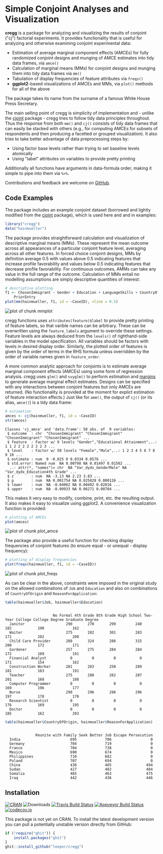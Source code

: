 # Simple Conjoint Analyses and Visualization

**cregg** is a package for analyzing and visualizing the results of conjoint ("cj") factorial experiments. It provides functionality that is useful for analyzing and otherwise examining conjoint experimental data:

 - Estimation of average marginal component effects (AMCEs) for fully randomized conjoint designs and munging of AMCE estimates into tidy data frames, via `amce()`
 - Calculation of marginal means (MMs) for conjoint designs and munging them into tidy data frames via `mm()`
 - Tabulation of display frequencies of feature attributes via `freqs()`
 - **ggplot2**-based visualizations of AMCEs and MMs, via `plot()` methods for all of the above

The package takes its name from the surname of a famous White House Press Secretary.

The main selling point of cregg is simplicity of implementation and - unlike the [cjoint](https://cran.r-project.org/package=cjoint) package - cregg tries to follow tidy data principles throughout. Thus the response from both `mm()` and `cj()` consists of tidy data frames that can easily be stacked with others (e.g., for computing AMCEs for subsets of respondents and then producing a facetted or grouped visualization). It also tries to take better advantage of data preprocessing steps by:

 - Using factor base levels rather than trying to set baseline levels atomically
 - Using "label" attributes on variables to provide pretty printing

Additionally all functions have arguments in data-formula order, making it simple to pipe into them via `%>%`.

Contributions and feedback are welcome on [GitHub](https://github.com/leeper/cregg/issues).

## Code Examples




The package includes an example conjoint dataset (borrowed and lightly modified from the [cjoint](https://cran.r-project.org/package=cjoint) package), which is used here and and in examples:


```r
library("cregg")
data("hainmueller")
```

The package provides straightforward calculation and visualization of descriptive marginal means (MMs). These represent the mean outcome across all appearances of a particular conjoint feature level, averaging across all other features. In forced choice conjoint designs, MMs by definition average 0.5 with values above 0.5 indicating features that increase profile favorability and values below 0.5 indicating features that decrease profile favorability. For continuous outcomes, AMMs can take any value in the full range of the outcome. Calculation of MMs entail no modelling assumptions are simply descriptive quantities of interest:


```r
# descriptive plotting
f1 <- ChosenImmigrant ~ Gender + Education + LanguageSkills + CountryOfOrigin + Job + JobExperience + JobPlans + ReasonForApplication + 
    PriorEntry
plot(mm(hainmueller, f1, id = ~CaseID), vline = 0.5)
```

![plot of chunk mmplot](figure/mmplot-1.png)

cregg functions uses `attributes(feature)$label` to provide pretty printing of feature labels, so that varible names can be arbitrary. These can be overwritten using the `feature_labels` argument to override these settings. Feature levels are always deduced from the `levels()` of righthand-side variables in the model specification. All variables should be factors with levels in desired display order. Similarly, the plotted order of features is given by the order of terms in the RHS formula unless overridden by the order of variable names given in `feature_order`.

A more common analytic approach for conjoints is to estimate average marginal component effects (AMCEs) using some form of regression analysis. cregg uses `glm()` and `svyglm()` to perform estimation and [margins](https://cran.r-project.org/package=margins) to generate average marginal effect estimates. Designs can be specified with any interactions between conjoint features but only AMCEs are returned. (No functionality is provided at the moment for explict estimation of feature interaction effects.) Just like for `amm()`, the output of `cj()` (or its alias, `amce()`) is a tidy data frame:


```r
# estimation
amces <- cj(hainmueller, f1, id = ~CaseID)
str(amces)
```

```
Classes 'cj_amce' and 'data.frame':	50 obs. of  9 variables:
 $ outcome  : chr  "ChosenImmigrant" "ChosenImmigrant" "ChosenImmigrant" "ChosenImmigrant" ...
 $ feature  : Factor w/ 9 levels "Gender","Educational Attainment",..: 1 1 2 2 2 2 2 2 2 3 ...
 $ level    : Factor w/ 50 levels "Female","Male",..: 1 2 3 4 5 6 7 8 9 10 ...
 $ estimate : num  0 -0.025 0 0.0334 0.0576 ...
 $ std.error: Named num  NA 0.00798 NA 0.01497 0.01502 ...
  ..- attr(*, "names")= chr  NA "Var_dydx_GenderMale" NA "Var_dydx_Education4th Grade" ...
 $ z        : num  NA -3.13 NA 2.23 3.83 ...
 $ p        : num  NA 0.001754 NA 0.025828 0.000126 ...
 $ lower    : num  NA -0.04062 NA 0.00402 0.02816 ...
 $ upper    : num  NA -0.00933 NA 0.06271 0.08704 ...
```

This makes it very easy to modify, combine, print, etc. the resulting output. It also makes it easy to visualize using ggplot2. A convenience visualization function is provided:


```r
# plotting of AMCEs
plot(amces)
```

![plot of chunk plot_amce](figure/plot_amce-1.png)

The package also provide a useful function for checking display frequencies of conjoint features (to ensure equal - or unequal - display frequency):


```r
# plotting of display frequencies
plot(freqs(hainmueller, f1, id = ~CaseID))
```

![plot of chunk plot_freqs](figure/plot_freqs-1.png)

As can be clear in the above, constraints were imposed in the original study on the allowed combinations of `Job` and `Education` and also on combinations of `CountryOfOrigin` and `ReasonForApplication`:


```r
table(hainmueller$Job, hainmueller$Education)
```

```
                     
                      No Formal 4th Grade 8th Grade High School Two-Year College College Degree Graduate Degree
  Janitor                   290       270       299         240              182            190             162
  Waiter                    275       282       301         283              171            202             208
  Child Care Provider       288       324       286         315              200            172             171
  Gardener                  257       275       284         284              172            189             191
  Financial Analyst           0         0         0           0              171            154             162
  Construction Worker       281       283       250         289              181            183             191
  Teacher                   275       288       282         287              201            168             188
  Computer Programmer         0         0         0           0              169            196             177
  Nurse                     298       296       296         296              197            178             170
  Research Scientist          0         0         0           0              176            169             195
  Doctor                      0         0         0           0              185            162             203
```

```r
table(hainmueller$CountryOfOrigin, hainmueller$ReasonForApplication)
```

```
             
              Reunite with Family Seek Better Job Escape Persecution
  India                       695             706                  0
  Germany                     704             719                  0
  France                      704             738                  0
  Mexico                      690             674                  0
  Philippines                 710             682                  0
  Poland                      707             694                  0
  China                       438             485                494
  Sudan                       427             482                484
  Somalia                     465             463                475
  Iraq                        442             436                446
```

## Installation

[![CRAN](https://www.r-pkg.org/badges/version/cregg)](https://cran.r-project.org/package=cregg)
![Downloads](https://cranlogs.r-pkg.org/badges/cregg)
[![Travis Build Status](https://travis-ci.org/leeper/cregg.png?branch=master)](https://travis-ci.org/leeper/cregg)
[![Appveyor Build Status](https://ci.appveyor.com/api/projects/status/PROJECTNUMBER?svg=true)](https://ci.appveyor.com/project/leeper/cregg)
[![codecov.io](https://codecov.io/github/leeper/cregg/coverage.svg?branch=master)](https://codecov.io/github/leeper/cregg?branch=master)

This package is not yet on CRAN. To install the latest development version you can pull a potentially unstable version directly from GitHub:

```R
if (!require("ghit")) {
    install.packages("ghit")
}
ghit::install_github("leeper/cregg")
```
